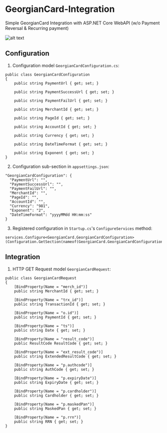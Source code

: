 # GeorgianCard-Integration
Simple GeorgianCard Integration with ASP.NET Core WebAPI (w/o Payment Reversal & Recurring payment)

![alt text](https://www.lucidchart.com/publicSegments/view/bb7c8e51-26fe-4d8e-9bff-3dbfb3df74e0/image.png)

## Configuration
1. Configuration model `GeorgianCardConfiguration.cs`:
```
public class GeorgianCardConfiguration
{
    public string PaymentUrl { get; set; }

    public string PaymentSuccessUrl { get; set; }

    public string PaymentFailUrl { get; set; }

    public string MerchantId { get; set; }

    public string PageId { get; set; }

    public string AccountId { get; set; }

    public string Currency { get; set; }

    public string DateTimeFormat { get; set; }

    public string Exponent { get; set; }
}
```
2. Configuration sub-section in `appsettings.json`:
```
"GeorgianCardConfiguration": {
  "PaymentUrl": "",
  "PaymentSuccessUrl": "",
  "PaymentFailUrl": "",
  "MerchantId": "",
  "PageId": "",
  "AccountId": "",
  "Currency": "981",
  "Exponent": "2",
  "DateTimeFormat": "yyyyMMdd HH:mm:ss"
}
```
3. Registered configuration in `Startup.cs`'s `ConfigureServices` method:
```
services.Configure<GeorgianCard.GeorgianCardConfiguration>(Configuration.GetSection(nameof(GeorgianCard.GeorgianCardConfiguration)));
```
## Integration
1. HTTP GET Request model `GeorgianCardRequest`:
```
public class GeorgianCardRequest
{
    [BindProperty(Name = "merch_id")]
    public string MerchantId { get; set; }

    [BindProperty(Name = "trx_id")]
    public string TransactionId { get; set; }

    [BindProperty(Name = "o.id")]
    public string PaymentId { get; set; }

    [BindProperty(Name = "ts")]
    public string Date { get; set; }

    [BindProperty(Name = "result_code")]
    public ResultCode ResultCode { get; set; }

    [BindProperty(Name = "ext_result_code")]
    public string ExtendedResultCode { get; set; }

    [BindProperty(Name = "p.authcode")]
    public string AuthCode { get; set; }

    [BindProperty(Name = "p.expiryDate")]
    public string ExpiryDate { get; set; }

    [BindProperty(Name = "p.cardholder")]
    public string Cardholder { get; set; }

    [BindProperty(Name = "p.maskedPan")]
    public string MaskedPan { get; set; }

    [BindProperty(Name = "p.rrn")]
    public string RRN { get; set; }
}
```
